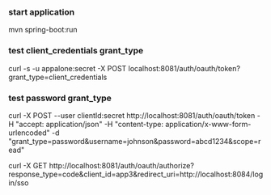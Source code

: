 ### start application

mvn spring-boot:run

### test client_credentials grant_type 

curl -s -u appalone:secret -X POST localhost:8081/auth/oauth/token?grant_type=client_credentials	
	
### test password grant_type

curl -X POST --user clientId:secret http://localhost:8081/auth/oauth/token -H "accept: application/json" -H "content-type: application/x-www-form-urlencoded" -d "grant_type=password&username=johnson&password=abcd1234&scope=read"



curl -X GET http://localhost:8081/auth/oauth/authorize?response_type=code&client_id=app3&redirect_uri=http://localhost:8084/login/sso